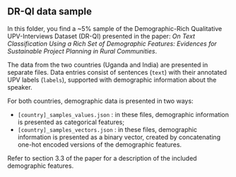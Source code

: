 ## DR-QI data sample
In this folder, you find a ~5% sample of the Demographic-Rich Qualitative UPV-Interviews Dataset (DR-QI) presented in the paper:
*On Text Classification Using a Rich Set of Demographic Features: Evidences for Sustainable Project Planning in Rural Communities*.

The data from the two countries (Uganda and India) are presented in separate files. Data entries consist of sentences (`text`) with their annotated UPV labels (`labels`), supported with demographic information about the speaker.

For both countries, demographic data is presented in two ways: 

* `[country]_samples_values.json` : in these files, demographic information is presented as categorical features;
* `[country]_samples_vectors.json` : in these files, demographic information is presented as a binary vector, created by concatenating one-hot encoded versions of the demographic features.

Refer to section 3.3 of the paper for a description of the included demographic features.